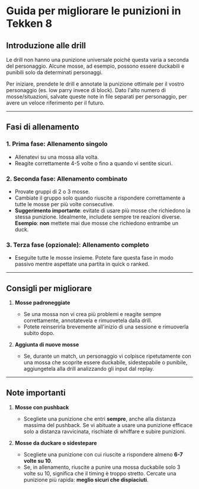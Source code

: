 # Guida per migliorare le punizioni in Tekken 8

## Introduzione alle drill

Le drill non hanno una punizione universale poiché questa varia a seconda del personaggio. Alcune mosse, ad esempio, possono essere duckabili e punibili solo da determinati personaggi.

Per iniziare, prendete le drill e annotate la punizione ottimale per il vostro personaggio (es. low parry invece di block). Dato l'alto numero di mosse/situazioni, salvate queste note in file separati per personaggio, per avere un veloce riferimento per il futuro.

---

## Fasi di allenamento

### 1. Prima fase: Allenamento singolo

- Allenatevi su una mossa alla volta.
- Reagite correttamente 4-5 volte o fino a quando vi sentite sicuri.

### 2. Seconda fase: Allenamento combinato

- Provate gruppi di 2 o 3 mosse.
- Cambiate il gruppo solo quando riuscite a rispondere correttamente a tutte le mosse per più volte consecutive.
- **Suggerimento importante**: evitate di usare più mosse che richiedono la stessa punizione. Idealmente, includete sempre tre reazioni diverse. **Esempio**: **non** mettete mai due mosse che richiedono entrambe un duck.

### 3. Terza fase (opzionale): Allenamento completo

- Eseguite tutte le mosse insieme. Potete fare questa fase in modo passivo mentre aspettate una partita in quick o ranked.

---

## Consigli per migliorare

1. **Mosse padroneggiate**

   - Se una mossa non vi crea più problemi e reagite sempre correttamente, annotatevela e rimuovetela dalla drill.
   - Potete reinserirla brevemente all'inizio di una sessione e rimuoverla subito dopo.

2. **Aggiunta di nuove mosse**
   - Se, durante un match, un personaggio vi colpisce ripetutamente con una mossa che scoprite essere duckabile, sidestepabile o punibile, aggiungetela alla drill analizzando gli input dal replay.

---

## Note importanti

1. **Mosse con pushback**

   - Scegliete una punizione che entri **sempre**, anche alla distanza massima del pushback. Se vi abituate a usare una punizione efficace solo a distanza ravvicinata, rischiate di whiffare e subire punizioni.

2. **Mosse da duckare o sidestepare**
   - Scegliete una punizione con cui riuscite a rispondere almeno **6-7 volte su 10**.
   - Se, in allenamento, riuscite a punire una mossa duckabile solo 3 volte su 10, significa che il timing è troppo stretto. Cercate una punizione più rapida: **meglio sicuri che dispiaciuti**.

